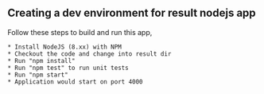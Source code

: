 ## Creating a dev environment for result nodejs app

Follow these steps to build and run this app,

	* Install NodeJS (8.xx) with NPM
	* Checkout the code and change into result dir
	* Run "npm install"
	* Run "npm test" to run unit tests
	* Run "npm start"
	* Application would start on port 4000
